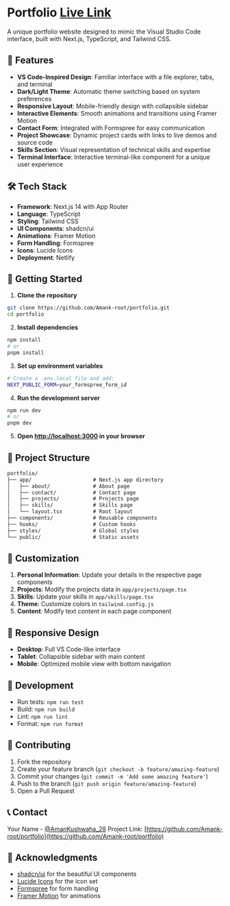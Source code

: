 # Portfolio [Live Link](https://amankushwaha.netlify.app/)

A unique portfolio website designed to mimic the Visual Studio Code interface, built with Next.js, TypeScript, and Tailwind CSS.

## 🚀 Features

- **VS Code-Inspired Design**: Familiar interface with a file explorer, tabs, and terminal
- **Dark/Light Theme**: Automatic theme switching based on system preferences
- **Responsive Layout**: Mobile-friendly design with collapsible sidebar
- **Interactive Elements**: Smooth animations and transitions using Framer Motion
- **Contact Form**: Integrated with Formspree for easy communication
- **Project Showcase**: Dynamic project cards with links to live demos and source code
- **Skills Section**: Visual representation of technical skills and expertise
- **Terminal Interface**: Interactive terminal-like component for a unique user experience

## 🛠️ Tech Stack

- **Framework**: Next.js 14 with App Router
- **Language**: TypeScript
- **Styling**: Tailwind CSS
- **UI Components**: shadcn/ui
- **Animations**: Framer Motion
- **Form Handling**: Formspree
- **Icons**: Lucide Icons
- **Deployment**: Netlify

## 🚦 Getting Started

1. **Clone the repository**
```bash
git clone https://github.com/Amank-root/portfolio.git
cd portfolio
```

2. **Install dependencies**
```bash
npm install
# or
pnpm install
```

3. **Set up environment variables**
```bash
# Create a .env.local file and add:
NEXT_PUBLIC_FORM=your_formspree_form_id
```

4. **Run the development server**
```bash
npm run dev
# or
pnpm dev
```

5. **Open [http://localhost:3000](http://localhost:3000) in your browser**

## 📁 Project Structure
```markdown
portfolio/
├── app/                    # Next.js app directory
│   ├── about/              # About page
│   ├── contact/            # Contact page
│   ├── projects/           # Projects page
│   ├── skills/             # Skills page
│   └── layout.tsx          # Root layout
├── components/             # Reusable components
├── hooks/                  # Custom hooks
├── styles/                 # Global styles
└── public/                 # Static assets
```


## 🎨 Customization

1. **Personal Information**: Update your details in the respective page components
2. **Projects**: Modify the projects data in `app/projects/page.tsx`
3. **Skills**: Update your skills in `app/skills/page.tsx`
4. **Theme**: Customize colors in `tailwind.config.js`
5. **Content**: Modify text content in each page component

## 📱 Responsive Design

- **Desktop**: Full VS Code-like interface
- **Tablet**: Collapsible sidebar with main content
- **Mobile**: Optimized mobile view with bottom navigation

## 🔧 Development

- Run tests: `npm run test`
- Build: `npm run build`
- Lint: `npm run lint`
- Format: `npm run format`

## 🤝 Contributing

1. Fork the repository
2. Create your feature branch (`git checkout -b feature/amazing-feature`)
3. Commit your changes (`git commit -m 'Add some amazing feature'`)
4. Push to the branch (`git push origin feature/amazing-feature`)
5. Open a Pull Request

## 📞 Contact

Your Name - [@AmanKushwaha_28](https://twitter.com/AmanKushwaha_28)
Project Link: [https://github.com/Amank-root/portfolio](https://github.com/Amank-root/portfolio)

## 🙏 Acknowledgments

- [shadcn/ui](https://ui.shadcn.com/) for the beautiful UI components
- [Lucide Icons](https://lucide.dev/) for the icon set
- [Formspree](https://formspree.io/) for form handling
- [Framer Motion](https://www.framer.com/motion/) for animations
